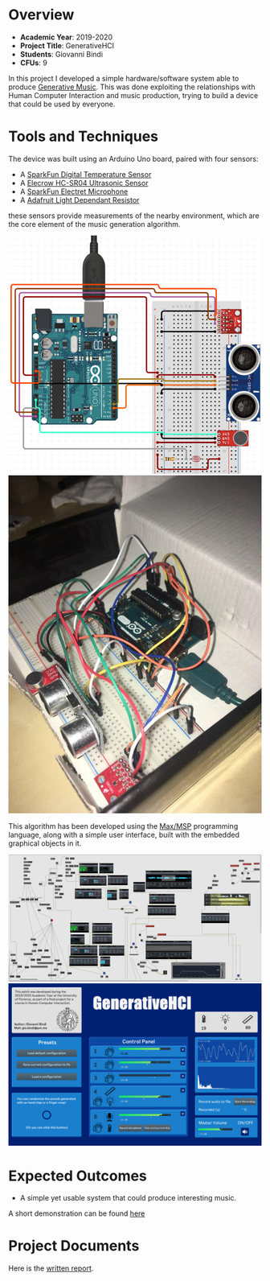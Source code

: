 
# Overview

- **Academic Year**: 2019-2020
- **Project Title**: GenerativeHCI
- **Students**: Giovanni Bindi 
- **CFUs**: 9

In this project I developed a simple hardware/software system able to produce [Generative Music](https://en.wikipedia.org/wiki/Generative_music). This was done exploiting the relationships with Human Computer Interaction and music production, trying to build a device that could be used by everyone. 

# Tools and Techniques

The device was built using an Arduino Uno board, paired with four sensors:

* A [SparkFun Digital Temperature Sensor](https://www.sparkfun.com/products/13314)
* A [Elecrow HC-SR04 Ultrasonic Sensor](https://www.elecrow.com/hcsr04-ultrasonic-ranging-sensor-p-316.html)
* A [SparkFun Electret Microphone](https://www.sparkfun.com/products/12758)
* A [Adafruit Light Dependant Resistor](https://www.adafruit.com/product/161)

these sensors provide measurements of the nearby environment, which are the core element of the music generation algorithm. 

![](img/circuit.png)
![](img/device.jpg)

This algorithm has been developed using the [Max/MSP](https://cycling74.com/products/max) programming language, along with a simple user interface, built with the embedded graphical objects in it.

![](img/patch.png)
![](img/ui.png)

# Expected Outcomes

- A simple yet usable system that could produce interesting music.

A short demonstration can be found [here](https://youtu.be/dkhU408JD18 )  

# Project Documents

Here is the [written report](HCI_report.pdf).

